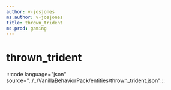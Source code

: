 ```yaml
---
author: v-josjones
ms.author: v-josjones
title: thrown_trident
ms.prod: gaming
---
```


# thrown_trident

:::code language="json" source="../../VanillaBehaviorPack/entities/thrown_trident.json":::